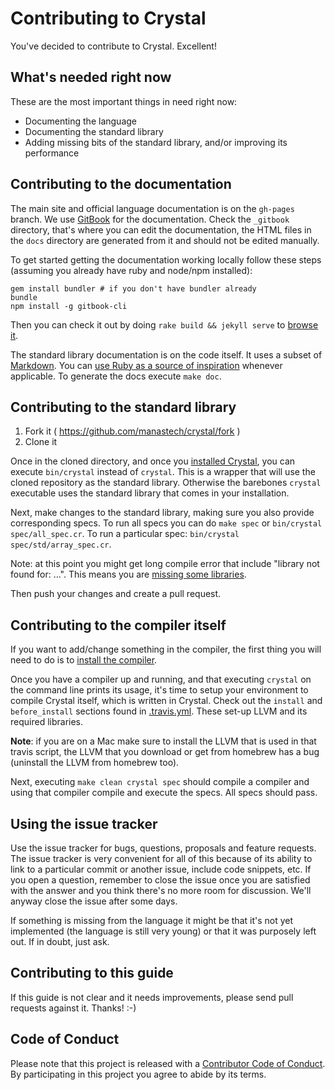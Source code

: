 # Contributing to Crystal

You've decided to contribute to Crystal. Excellent!

## What's needed right now

These are the most important things in need right now:

* Documenting the language
* Documenting the standard library
* Adding missing bits of the standard library, and/or improving its performance

## Contributing to the documentation

The main site and official language documentation is on the `gh-pages` branch.
We use [GitBook](https://www.gitbook.com/) for the documentation.
Check the `_gitbook` directory, that's where you can edit the documentation, the HTML files in the `docs` directory are
generated from it and should not be edited manually.

To get started getting the documentation working locally follow these steps (assuming you already have ruby and node/npm installed):

```
gem install bundler # if you don't have bundler already
bundle
npm install -g gitbook-cli
```

Then you can check it out by doing `rake build && jekyll serve` to [browse it](http://localhost:4000).

The standard library documentation is on the code itself.
It uses a subset of [Markdown](http://daringfireball.net/projects/markdown/). You can [use Ruby as a source
of inspiration](https://twitter.com/yukihiro_matz/status/549317901002342400) whenever applicable. To generate
the docs execute `make doc`.

## Contributing to the standard library

1. Fork it ( https://github.com/manastech/crystal/fork )
2. Clone it

Once in the cloned directory, and once you [installed Crystal](http://crystal-lang.org/docs/installation/index.html),
you can execute `bin/crystal` instead of `crystal`. This is a wrapper that will use the cloned repository
as the standard library. Otherwise the barebones `crystal` executable uses the standard library that comes in
your installation.

Next, make changes to the standard library, making sure you also provide corresponding specs. To run all specs
you can do `make spec` or `bin/crystal spec/all_spec.cr`. To run a particular spec: `bin/crystal spec/std/array_spec.cr`.

Note: at this point you might get long compile error that include "library not found for: ...". This means
you are [missing some libraries](https://github.com/manastech/crystal/wiki/All-required-libraries).

Then push your changes and create a pull request.

## Contributing to the compiler itself

If you want to add/change something in the compiler,
the first thing you will need to do is to [install the compiler](http://crystal-lang.org/docs/installation/index.html).

Once you have a compiler up and running, and that executing `crystal` on the command line prints its usage,
it's time to setup your environment to compile Crystal itself, which is written in Crystal. Check out
the `install` and `before_install` sections found in [.travis.yml](https://github.com/manastech/crystal/blob/master/.travis.yml).
These set-up LLVM and its required libraries.

**Note**: if you are on a Mac make sure to install the LLVM that is used in that travis script, the LLVM that you download
or get from homebrew has a bug (uninstall the LLVM from homebrew too).

Next, executing `make clean crystal spec` should compile a compiler and using that compiler compile and execute
the specs. All specs should pass.

## Using the issue tracker

Use the issue tracker for bugs, questions, proposals and feature requests.
The issue tracker is very convenient for all of this because of its ability to link to a particular commit
or another issue, include code snippets, etc.
If you open a question, remember to close the issue once you are satisfied with the answer and you think
there's no more room for discussion. We'll anyway close the issue after some days.

If something is missing from the language it might be that it's not yet implemented
(the language is still very young) or that it was purposely left out. If in doubt, just ask.

## Contributing to this guide

If this guide is not clear and it needs improvements, please send pull requests against it. Thanks! :-)

## Code of Conduct

Please note that this project is released with a [Contributor Code of Conduct][ccoc].
By participating in this project you agree to abide by its terms.

[ccoc]: https://github.com/manastech/crystal/blob/master/CODE_OF_CONDUCT.md
